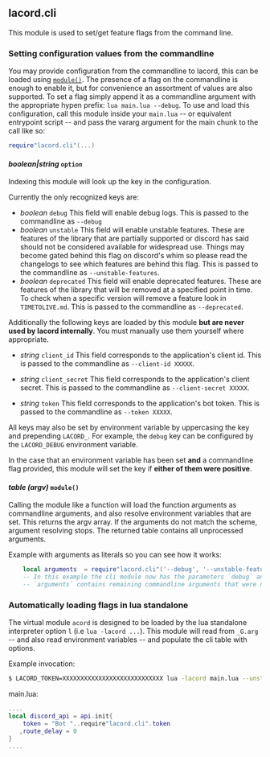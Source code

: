 ## lacord.cli

This module is used to set/get feature flags from the command line.

### Setting configuration values from the commandline

You may provide configuration from the commandline to lacord, this can be loaded
using [`module()`](#module). The presence of a flag on the commandline is enough to
enable it, but for convenience an assortment of values are also supported.
To set a flag simply append it as a commandline argument with the appropriate hypen prefix:
`lua main.lua --debug`. To use and load this configuration, call this module inside your `main.lua`
-- or equivalent entrypoint script -- and pass the vararg argument for the main chunk to the call like so:
```lua
require"lacord.cli"(...)
```

#### *boolean|string* `option`

Indexing this module will look up the key in the configuration.

Currently the only recognized keys are:

- *boolean* `debug`
    This field will enable debug logs. This is passed to the commandline as `--debug`
- *boolean* `unstable`
    This field will enable unstable features. These are features of the library that
    are partially supported or discord has said should not be considered available
    for widespread use. Things may become gated behind this flag on discord's whim
    so please read the changelogs to see which features are behind this flag.
    This is passed to the commandline as `--unstable-features`.
- *boolean* `deprecated`
    This field will enable deprecated features. These are features of the library that
    will be removed at a specified point in time. To check when a specific version will
    remove a feature look in `TIMETOLIVE.md`. This is passed to the commandline as `--deprecated`.

Additionally the following keys are loaded by this module **but are never used by lacord internally**.
You must manually use them yourself where appropriate.

- *string* `client_id`
    This field corresponds to the application's client id. This is passed to the commandline as `--client-id XXXXX`.

- *string* `client_secret`
    This field corresponds to the application's client secret. This is passed to the commandline as `--client-secret XXXXX`.

- *string* `token`
    This field corresponds to the application's bot token. This is passed to the commandline as `--token XXXXX`.


All keys may also be set by environment variable by uppercasing the key and prepending `LACORD_`.
For example, the `debug` key can be configured by the `LACORD_DEBUG` environment variable.

In the case that an environment variable has been set **and** a commandline flag provided,
this module will set the key if **either of them were positive**.

#### *table (argv)* `module()`

Calling the module like a function will load the function arguments as commandline arguments,
and also resolve environment variables that are set. This returns the argv array.
If the arguments do not match the scheme, argument resolving stops. The returned table contains
all unprocessed arguments.

Example with arguments as literals so you can see how it works:

```lua
    local arguments  = require"lacord.cli"('--debug', '--unstable-features', 'foo')
    -- In this example the cli module now has the parameters `debug` and `unstable` set.
    -- `arguments` contains remaining commandline arguments that were not processed which in this case is 'foo'.
```

### Automatically loading flags in lua standalone

The virtual module `acord` is designed to be loaded by the lua standalone interpreter option `l` (i.e `lua -lacord ...`).
This module will read from `_G.arg` -- and also read environment variables -- and populate the cli table with options.

Example invocation:

```bash
$ LACORD_TOKEN=XXXXXXXXXXXXXXXXXXXXXXXXXXXX lua -lacord main.lua --unstable-features
```

main.lua:
```lua
....
local discord_api = api.init{
    token = "Bot "..require"lacord.cli".token
   ,route_delay = 0
}
....
```